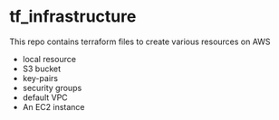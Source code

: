 # tf_infrastructure

This repo contains terraform files to create various resources on AWS 

- local resource
- S3 bucket
- key-pairs
- security groups
- default VPC
- An EC2 instance
